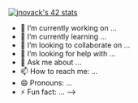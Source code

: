 
[![jnovack's 42 stats](https://badge.mediaplus.ma/greenbinary/jnovack?1337Badge=off&UM6P=off)](https://github.com/oakoudad/badge42)

- 🔭 I’m currently working on ...
- 🌱 I’m currently learning ...
- 👯 I’m looking to collaborate on ...
- 🤔 I’m looking for help with ...
- 💬 Ask me about ...
- 📫 How to reach me: ...
- 😄 Pronouns: ...
- ⚡ Fun fact: ...
-->
